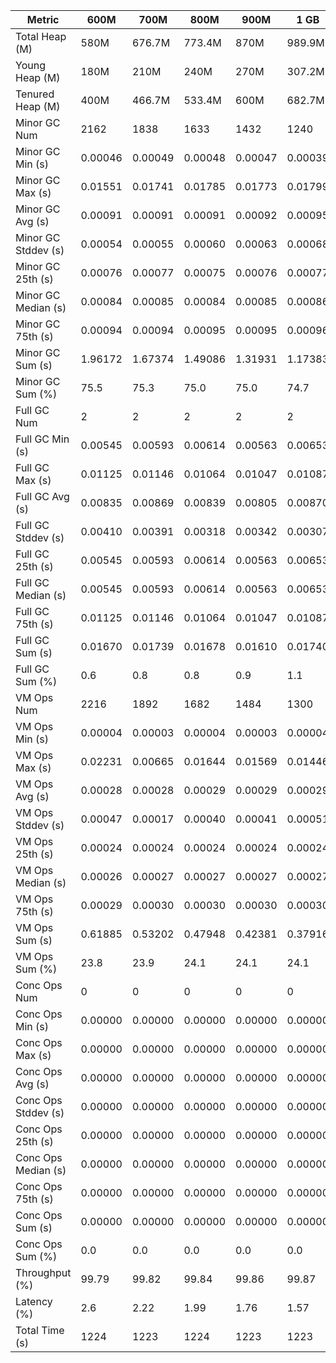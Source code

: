 | Metric | 600M | 700M | 800M | 900M | 1 GB | 2 GB | 4 GB | 8 GB |
|------|----|----|----|----|----|----|----|----|
| Total Heap (M) | 580M | 676.7M | 773.4M | 870M | 989.9M | 1979.8M | 3959.5M | 7918.9M |
| Young Heap (M) | 180M | 210M | 240M | 270M | 307.2M | 614.4M | 1228.8M | 2457.6M |
| Tenured Heap (M) | 400M | 466.7M | 533.4M | 600M | 682.7M | 1365.4M | 2730.7M | 5461.4M |
| Minor GC Num | 2162 | 1838 | 1633 | 1432 | 1240 | 623 | 306 | 151 |
| Minor GC Min (s) | 0.00046 | 0.00049 | 0.00048 | 0.00047 | 0.00039 | 0.00052 | 0.00050 | 0.00061 |
| Minor GC Max (s) | 0.01551 | 0.01741 | 0.01785 | 0.01773 | 0.01799 | 0.01818 | 0.01835 | 0.00360 |
| Minor GC Avg (s) | 0.00091 | 0.00091 | 0.00091 | 0.00092 | 0.00095 | 0.00105 | 0.00123 | 0.00144 |
| Minor GC Stddev (s) | 0.00054 | 0.00055 | 0.00060 | 0.00063 | 0.00068 | 0.00076 | 0.00106 | 0.00049 |
| Minor GC 25th (s) | 0.00076 | 0.00077 | 0.00075 | 0.00076 | 0.00077 | 0.00082 | 0.00089 | 0.00109 |
| Minor GC Median (s) | 0.00084 | 0.00085 | 0.00084 | 0.00085 | 0.00086 | 0.00093 | 0.00104 | 0.00143 |
| Minor GC 75th (s) | 0.00094 | 0.00094 | 0.00095 | 0.00095 | 0.00096 | 0.00110 | 0.00140 | 0.00166 |
| Minor GC Sum (s) | 1.96172 | 1.67374 | 1.49086 | 1.31931 | 1.17383 | 0.65352 | 0.37702 | 0.21810 |
| Minor GC Sum (%) | 75.5 | 75.3 | 75.0 | 75.0 | 74.7 | 74.4 | 72.6 | 63.8 |
| Full GC Num | 2 | 2 | 2 | 2 | 2 | 2 | 2 | 2 |
| Full GC Min (s) | 0.00545 | 0.00593 | 0.00614 | 0.00563 | 0.00653 | 0.00628 | 0.00689 | 0.00596 |
| Full GC Max (s) | 0.01125 | 0.01146 | 0.01064 | 0.01047 | 0.01087 | 0.01043 | 0.01147 | 0.01053 |
| Full GC Avg (s) | 0.00835 | 0.00869 | 0.00839 | 0.00805 | 0.00870 | 0.00836 | 0.00918 | 0.00825 |
| Full GC Stddev (s) | 0.00410 | 0.00391 | 0.00318 | 0.00342 | 0.00307 | 0.00293 | 0.00324 | 0.00323 |
| Full GC 25th (s) | 0.00545 | 0.00593 | 0.00614 | 0.00563 | 0.00653 | 0.00628 | 0.00689 | 0.00596 |
| Full GC Median (s) | 0.00545 | 0.00593 | 0.00614 | 0.00563 | 0.00653 | 0.00628 | 0.00689 | 0.00596 |
| Full GC 75th (s) | 0.01125 | 0.01146 | 0.01064 | 0.01047 | 0.01087 | 0.01043 | 0.01147 | 0.01053 |
| Full GC Sum (s) | 0.01670 | 0.01739 | 0.01678 | 0.01610 | 0.01740 | 0.01671 | 0.01836 | 0.01649 |
| Full GC Sum (%) | 0.6 | 0.8 | 0.8 | 0.9 | 1.1 | 1.9 | 3.5 | 4.8 |
| VM Ops Num | 2216 | 1892 | 1682 | 1484 | 1300 | 698 | 384 | 221 |
| VM Ops Min (s) | 0.00004 | 0.00003 | 0.00004 | 0.00003 | 0.00004 | 0.00003 | 0.00003 | 0.00003 |
| VM Ops Max (s) | 0.02231 | 0.00665 | 0.01644 | 0.01569 | 0.01446 | 0.01581 | 0.01683 | 0.01702 |
| VM Ops Avg (s) | 0.00028 | 0.00028 | 0.00029 | 0.00029 | 0.00029 | 0.00030 | 0.00032 | 0.00049 |
| VM Ops Stddev (s) | 0.00047 | 0.00017 | 0.00040 | 0.00041 | 0.00051 | 0.00059 | 0.00085 | 0.00181 |
| VM Ops 25th (s) | 0.00024 | 0.00024 | 0.00024 | 0.00024 | 0.00024 | 0.00024 | 0.00024 | 0.00023 |
| VM Ops Median (s) | 0.00026 | 0.00027 | 0.00027 | 0.00027 | 0.00027 | 0.00027 | 0.00028 | 0.00027 |
| VM Ops 75th (s) | 0.00029 | 0.00030 | 0.00030 | 0.00030 | 0.00030 | 0.00031 | 0.00032 | 0.00031 |
| VM Ops Sum (s) | 0.61885 | 0.53202 | 0.47948 | 0.42381 | 0.37916 | 0.20804 | 0.12412 | 0.10728 |
| VM Ops Sum (%) | 23.8 | 23.9 | 24.1 | 24.1 | 24.1 | 23.7 | 23.9 | 31.4 |
| Conc Ops Num | 0 | 0 | 0 | 0 | 0 | 0 | 0 | 0 |
| Conc Ops Min (s) | 0.00000 | 0.00000 | 0.00000 | 0.00000 | 0.00000 | 0.00000 | 0.00000 | 0.00000 |
| Conc Ops Max (s) | 0.00000 | 0.00000 | 0.00000 | 0.00000 | 0.00000 | 0.00000 | 0.00000 | 0.00000 |
| Conc Ops Avg (s) | 0.00000 | 0.00000 | 0.00000 | 0.00000 | 0.00000 | 0.00000 | 0.00000 | 0.00000 |
| Conc Ops Stddev (s) | 0.00000 | 0.00000 | 0.00000 | 0.00000 | 0.00000 | 0.00000 | 0.00000 | 0.00000 |
| Conc Ops 25th (s) | 0.00000 | 0.00000 | 0.00000 | 0.00000 | 0.00000 | 0.00000 | 0.00000 | 0.00000 |
| Conc Ops Median (s) | 0.00000 | 0.00000 | 0.00000 | 0.00000 | 0.00000 | 0.00000 | 0.00000 | 0.00000 |
| Conc Ops 75th (s) | 0.00000 | 0.00000 | 0.00000 | 0.00000 | 0.00000 | 0.00000 | 0.00000 | 0.00000 |
| Conc Ops Sum (s) | 0.00000 | 0.00000 | 0.00000 | 0.00000 | 0.00000 | 0.00000 | 0.00000 | 0.00000 |
| Conc Ops Sum (%) | 0.0 | 0.0 | 0.0 | 0.0 | 0.0 | 0.0 | 0.0 | 0.0 |
| Throughput (%) | 99.79 | 99.82 | 99.84 | 99.86 | 99.87 | 99.93 | 99.96 | 99.97 |
| Latency (%) | 2.6 | 2.22 | 1.99 | 1.76 | 1.57 | 0.88 | 0.52 | 0.34 |
| Total Time (s) | 1224 | 1223 | 1224 | 1223 | 1223 | 1224 | 1224 | 1223 |
